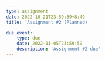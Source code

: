 ```yaml
---
type: assignment
date: 2022-10-21T23:59:59+8:49
title: 'Assignment #2 (Planned)'

due_event: 
    type: due
    date: 2022-11-05T23:59:59
    description: 'Assignment #2 due'
---
```

